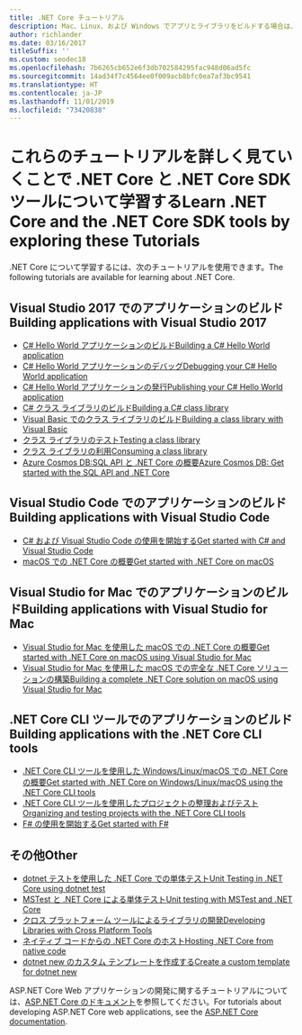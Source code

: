 ```yaml
---
title: .NET Core チュートリアル
description: Mac、Linux、および Windows でアプリとライブラリをビルドする場合は、.NET Core について学習するためのチュートリアルに従ってください。
author: richlander
ms.date: 03/16/2017
titleSuffix: ''
ms.custom: seodec18
ms.openlocfilehash: 7b6265cb652e6f3db702584295fac948d06ad5fc
ms.sourcegitcommit: 14ad34f7c4564ee0f009acb8bfc0ea7af3bc9541
ms.translationtype: HT
ms.contentlocale: ja-JP
ms.lasthandoff: 11/01/2019
ms.locfileid: "73420838"
---
```

# <a name="learn-net-core-and-the-net-core-sdk-tools-by-exploring-these-tutorials"></a><span data-ttu-id="a597c-103">これらのチュートリアルを詳しく見ていくことで .NET Core と .NET Core SDK ツールについて学習する</span><span class="sxs-lookup"><span data-stu-id="a597c-103">Learn .NET Core and the .NET Core SDK tools by exploring these Tutorials</span></span>

<span data-ttu-id="a597c-104">.NET Core について学習するには、次のチュートリアルを使用できます。</span><span class="sxs-lookup"><span data-stu-id="a597c-104">The following tutorials are available for learning about .NET Core.</span></span>

## <a name="building-applications-with-visual-studio-2017"></a><span data-ttu-id="a597c-105">Visual Studio 2017 でのアプリケーションのビルド</span><span class="sxs-lookup"><span data-stu-id="a597c-105">Building applications with Visual Studio 2017</span></span>

- [<span data-ttu-id="a597c-106">C# Hello World アプリケーションのビルド</span><span class="sxs-lookup"><span data-stu-id="a597c-106">Building a C# Hello World application</span></span>](with-visual-studio.md)
- [<span data-ttu-id="a597c-107">C# Hello World アプリケーションのデバッグ</span><span class="sxs-lookup"><span data-stu-id="a597c-107">Debugging your C# Hello World application</span></span>](debugging-with-visual-studio.md)
- [<span data-ttu-id="a597c-108">C# Hello World アプリケーションの発行</span><span class="sxs-lookup"><span data-stu-id="a597c-108">Publishing your C# Hello World application</span></span>](publishing-with-visual-studio.md)
- [<span data-ttu-id="a597c-109">C# クラス ライブラリのビルド</span><span class="sxs-lookup"><span data-stu-id="a597c-109">Building a C# class library</span></span>](library-with-visual-studio.md)
- [<span data-ttu-id="a597c-110">Visual Basic でのクラス ライブラリのビルド</span><span class="sxs-lookup"><span data-stu-id="a597c-110">Building a class library with Visual Basic</span></span>](vb-library-with-visual-studio.md)
- [<span data-ttu-id="a597c-111">クラス ライブラリのテスト</span><span class="sxs-lookup"><span data-stu-id="a597c-111">Testing a class library</span></span>](testing-library-with-visual-studio.md)
- [<span data-ttu-id="a597c-112">クラス ライブラリの利用</span><span class="sxs-lookup"><span data-stu-id="a597c-112">Consuming a class library</span></span>](consuming-library-with-visual-studio.md)
- [<span data-ttu-id="a597c-113">Azure Cosmos DB:SQL API と .NET Core の概要</span><span class="sxs-lookup"><span data-stu-id="a597c-113">Azure Cosmos DB: Get started with the SQL API and .NET Core</span></span>](/azure/cosmos-db/sql-api-dotnetcore-get-started)

## <a name="building-applications-with-visual-studio-code"></a><span data-ttu-id="a597c-114">Visual Studio Code でのアプリケーションのビルド</span><span class="sxs-lookup"><span data-stu-id="a597c-114">Building applications with Visual Studio Code</span></span>

- [<span data-ttu-id="a597c-115">C# および Visual Studio Code の使用を開始する</span><span class="sxs-lookup"><span data-stu-id="a597c-115">Get started with C# and Visual Studio Code</span></span>](with-visual-studio-code.md)
- [<span data-ttu-id="a597c-116">macOS での .NET Core の概要</span><span class="sxs-lookup"><span data-stu-id="a597c-116">Get started with .NET Core on macOS</span></span>](using-on-macos.md)

## <a name="building-applications-with-visual-studio-for-mac"></a><span data-ttu-id="a597c-117">Visual Studio for Mac でのアプリケーションのビルド</span><span class="sxs-lookup"><span data-stu-id="a597c-117">Building applications with Visual Studio for Mac</span></span>

- [<span data-ttu-id="a597c-118">Visual Studio for Mac を使用した macOS での .NET Core の概要</span><span class="sxs-lookup"><span data-stu-id="a597c-118">Get started with .NET Core on macOS using Visual Studio for Mac</span></span>](using-on-mac-vs.md)
- [<span data-ttu-id="a597c-119">Visual Studio for Mac を使用した macOS での完全な .NET Core ソリューションの構築</span><span class="sxs-lookup"><span data-stu-id="a597c-119">Building a complete .NET Core solution on macOS using Visual Studio for Mac</span></span>](using-on-mac-vs-full-solution.md)

## <a name="building-applications-with-the-net-core-cli-tools"></a><span data-ttu-id="a597c-120">.NET Core CLI ツールでのアプリケーションのビルド</span><span class="sxs-lookup"><span data-stu-id="a597c-120">Building applications with the .NET Core CLI tools</span></span>

- [<span data-ttu-id="a597c-121">.NET Core CLI ツールを使用した Windows/Linux/macOS での .NET Core の概要</span><span class="sxs-lookup"><span data-stu-id="a597c-121">Get started with .NET Core on Windows/Linux/macOS using the .NET Core CLI tools</span></span>](using-with-xplat-cli.md)
- [<span data-ttu-id="a597c-122">.NET Core CLI ツールを使用したプロジェクトの整理およびテスト</span><span class="sxs-lookup"><span data-stu-id="a597c-122">Organizing and testing projects with the .NET Core CLI tools</span></span>](testing-with-cli.md)
- [<span data-ttu-id="a597c-123">F# の使用を開始する</span><span class="sxs-lookup"><span data-stu-id="a597c-123">Get started with F#</span></span>](../../fsharp/get-started/get-started-command-line.md)

## <a name="other"></a><span data-ttu-id="a597c-124">その他</span><span class="sxs-lookup"><span data-stu-id="a597c-124">Other</span></span>

- [<span data-ttu-id="a597c-125">dotnet テストを使用した .NET Core での単体テスト</span><span class="sxs-lookup"><span data-stu-id="a597c-125">Unit Testing in .NET Core using dotnet test</span></span>](../testing/unit-testing-with-dotnet-test.md)
- [<span data-ttu-id="a597c-126">MSTest と .NET Core による単体テスト</span><span class="sxs-lookup"><span data-stu-id="a597c-126">Unit testing with MSTest and .NET Core</span></span>](../testing/unit-testing-with-mstest.md)
- [<span data-ttu-id="a597c-127">クロス プラットフォーム ツールによるライブラリの開発</span><span class="sxs-lookup"><span data-stu-id="a597c-127">Developing Libraries with Cross Platform Tools</span></span>](libraries.md)
- [<span data-ttu-id="a597c-128">ネイティブ コードからの .NET Core のホスト</span><span class="sxs-lookup"><span data-stu-id="a597c-128">Hosting .NET Core from native code</span></span>](netcore-hosting.md)
- [<span data-ttu-id="a597c-129">dotnet new のカスタム テンプレートを作成する</span><span class="sxs-lookup"><span data-stu-id="a597c-129">Create a custom template for dotnet new</span></span>](cli-templates-create-item-template.md)

<span data-ttu-id="a597c-130">ASP.NET Core Web アプリケーションの開発に関するチュートリアルについては、[ASP.NET Core のドキュメント](/aspnet/core/)を参照してください。</span><span class="sxs-lookup"><span data-stu-id="a597c-130">For tutorials about developing ASP.NET Core web applications, see the [ASP.NET Core documentation](/aspnet/core/).</span></span>
